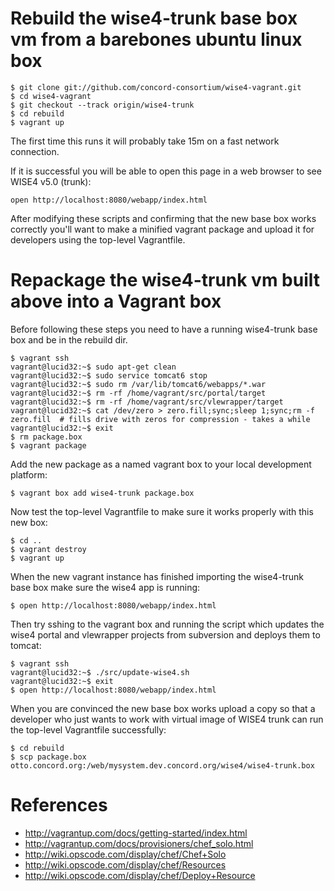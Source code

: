 Rebuild the wise4-trunk base box vm from a barebones ubuntu linux box
=========================================

    $ git clone git://github.com/concord-consortium/wise4-vagrant.git
    $ cd wise4-vagrant
    $ git checkout --track origin/wise4-trunk
    $ cd rebuild
    $ vagrant up

The first time this runs it will probably take 15m on a fast network connection.

If it is successful you will be able to open this page in a web browser to see WISE4 v5.0 (trunk):
 
    open http://localhost:8080/webapp/index.html

After modifying these scripts and confirming that the new base box works correctly you'll want to make a minified vagrant package and upload it for developers using the top-level Vagrantfile.

Repackage the wise4-trunk vm built above into a Vagrant box
=======================================
Before following these steps you need to have a running wise4-trunk base box and be in the rebuild dir.
 
    $ vagrant ssh
    vagrant@lucid32:~$ sudo apt-get clean
    vagrant@lucid32:~$ sudo service tomcat6 stop
    vagrant@lucid32:~$ sudo rm /var/lib/tomcat6/webapps/*.war
    vagrant@lucid32:~$ rm -rf /home/vagrant/src/portal/target
    vagrant@lucid32:~$ rm -rf /home/vagrant/src/vlewrapper/target
    vagrant@lucid32:~$ cat /dev/zero > zero.fill;sync;sleep 1;sync;rm -f zero.fill  # fills drive with zeros for compression - takes a while
    vagrant@lucid32:~$ exit
    $ rm package.box
    $ vagrant package

Add the new package as a named vagrant box to your local development platform:

    $ vagrant box add wise4-trunk package.box

Now test the top-level Vagrantfile to make sure it works properly with this new box:

    $ cd ..
    $ vagrant destroy
    $ vagrant up

When the new vagrant instance has finished importing the wise4-trunk base box make sure the wise4 app is running:

    $ open http://localhost:8080/webapp/index.html

Then try sshing to the vagrant box and running the script which updates the wise4 portal and vlewrapper projects from subversion and deploys them to tomcat:

    $ vagrant ssh
    vagrant@lucid32:~$ ./src/update-wise4.sh
    vagrant@lucid32:~$ exit
    $ open http://localhost:8080/webapp/index.html

When you are convinced the new base box works upload a copy so that a developer who just wants to work with virtual image of WISE4 trunk can run the top-level Vagrantfile successfully:

    $ cd rebuild
    $ scp package.box otto.concord.org:/web/mysystem.dev.concord.org/wise4/wise4-trunk.box

References
=======================================

- http://vagrantup.com/docs/getting-started/index.html
- http://vagrantup.com/docs/provisioners/chef_solo.html
- http://wiki.opscode.com/display/chef/Chef+Solo
- http://wiki.opscode.com/display/chef/Resources
- http://wiki.opscode.com/display/chef/Deploy+Resource